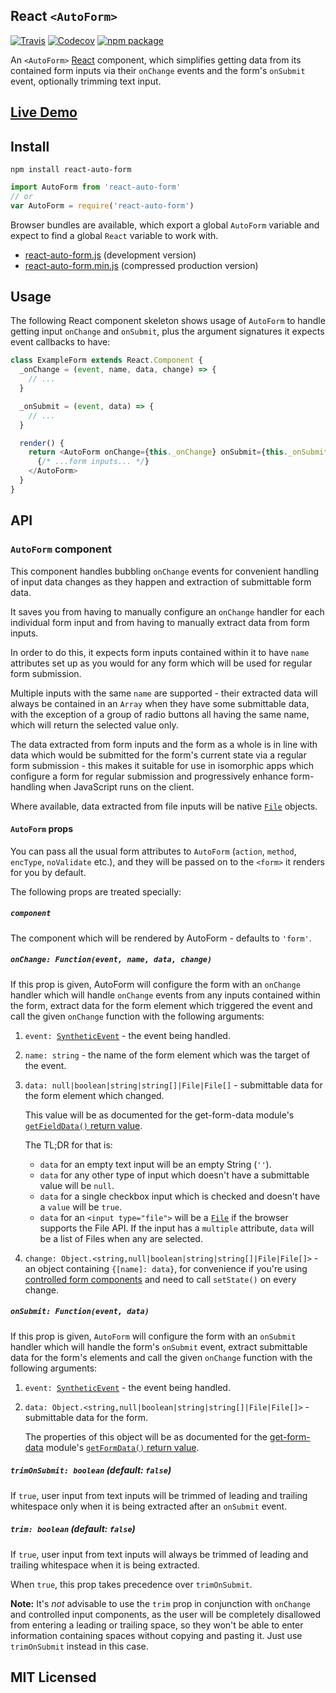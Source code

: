 ## React `<AutoForm>`

[![Travis][build-badge]][build]
[![Codecov][coverage-badge]][coverage]
[![npm package][npm-badge]][npm]

An `<AutoForm>` [React](https://reactjs.org) component, which simplifies getting data from its contained form inputs via their `onChange` events and the form's `onSubmit` event, optionally trimming text input.

## [Live Demo](https://insin.github.io/react-auto-form/)

## Install

```
npm install react-auto-form
```

```javascript
import AutoForm from 'react-auto-form'
// or
var AutoForm = require('react-auto-form')
```

Browser bundles are available, which export a global `AutoForm` variable and expect to find a global ``React`` variable to work with.

* [react-auto-form.js](https://unpkg.com/react-auto-form/umd/react-auto-form.js) (development version)
* [react-auto-form.min.js](https://unpkg.com/react-auto-form/umd/react-auto-form.min.js) (compressed production version)

## Usage

The following React component skeleton shows usage of `AutoForm` to handle getting input `onChange` and `onSubmit`, plus the argument signatures it expects event callbacks to have:

```javascript
class ExampleForm extends React.Component {
  _onChange = (event, name, data, change) => {
    // ...
  }

  _onSubmit = (event, data) => {
    // ...
  }

  render() {
    return <AutoForm onChange={this._onChange} onSubmit={this._onSubmit} trimOnSubmit>
      {/* ...form inputs... */}
    </AutoForm>
  }
}
```

## API

### `AutoForm` component

This component handles bubbling `onChange` events for convenient handling of input data changes as they happen and extraction of submittable form data.

It saves you from having to manually configure an `onChange` handler for each individual form input and from having to manually extract data from form inputs.

In order to do this, it expects form inputs contained within it to have `name` attributes set up as you would for any form which will be used for regular form submission.

Multiple inputs with the same `name` are supported - their extracted data will always be contained in an `Array` when they have some submittable data, with the exception of a group of radio buttons all having the same name, which will return the selected value only.

The data extracted from form inputs and the form as a whole is in line with data which would be submitted for the form's current state via a regular form submission - this makes it suitable for use in isomorphic apps which configure a form for regular submission and progressively enhance form-handling when JavaScript runs on the client.

Where available, data extracted from file inputs will be native [`File`](https://developer.mozilla.org/en-US/docs/Web/API/File) objects.

#### `AutoForm` props

You can pass all the usual form attributes to `AutoForm` (`action`, `method`, `encType`, `noValidate` etc.), and they will be passed on to the `<form>` it renders for you by default.

The following props are treated specially:

##### `component`

The component which will be rendered by AutoForm - defaults to `'form'`.

##### `onChange: Function(event, name, data, change)`

If this prop is given, AutoForm will configure the form with an `onChange` handler which will handle `onChange` events from any inputs contained within the form, extract data for the form element which triggered the event and call the given `onChange` function with the following arguments:

1. `event: `[`SyntheticEvent`](https://reactjs.org/docs/events.html#syntheticevent) - the event being handled.

2. `name: string` - the name of the form element which was the target of the event.

3. `data: null|boolean|string|string[]|File|File[]` - submittable data for the form element which changed.

   This value will be as documented for the get-form-data module's [`getFieldData()` return value](https://github.com/insin/get-form-data#getfielddataform-htmlformelement-fieldname-string-options-object).

   The TL;DR for that is:

   * `data` for an empty text input will be an empty String (`''`).
   * `data` for any other type of input which doesn't have a submittable value will be `null`.
   * `data` for a single checkbox input which is checked and doesn't have a `value` will be `true`.
   * `data` for an `<input type="file">` will be a [`File`](https://developer.mozilla.org/en-US/docs/Web/API/File) if the browser supports the File API. If the input has a `multiple` attribute, `data` will be a list of Files when any are selected.

4. `change: Object.<string,null|boolean|string|string[]|File|File[]>` - an object containing `{[name]: data}`, for convenience if you're using [controlled form components](https://reactjs.org/docs/forms.html#controlled-components) and need to call `setState()` on every change.

##### `onSubmit: Function(event, data)`

If this prop is given, `AutoForm` will configure the form with an `onSubmit` handler which will handle the form's `onSubmit` event, extract submittable data for the form's elements and call the given `onChange` function with the following arguments:

1. `event: `[`SyntheticEvent`](https://reactjs.org/docs/events.html#syntheticevent) - the event being handled.

2. `data: Object.<string,null|boolean|string|string[]|File|File[]>` - submittable data for the form.

   The properties of this object will be as documented for the [get-form-data](https://github.com/insin/get-form-data#get-form-data) module's [`getFormData()` return value](https://github.com/insin/get-form-data#return-type-objectstring-stringarraystring).

##### `trimOnSubmit: boolean` (default: `false`)

If `true`, user input from text inputs will be trimmed of leading and trailing whitespace only when it is being extracted after an `onSubmit` event.

##### `trim: boolean` (default: `false`)

If `true`, user input from text inputs will always be trimmed of leading and trailing whitespace when it is being extracted.

When `true`, this prop takes precedence over `trimOnSubmit`.

**Note:** It's *not* advisable to use the `trim` prop in conjunction with `onChange` and controlled input components, as the user will be completely disallowed from entering a leading or trailing space, so they won't be able to enter information containing spaces without copying and pasting it. Just use `trimOnSubmit` instead in this case.

## MIT Licensed

[build-badge]: https://img.shields.io/travis/insin/react-auto-form/master.svg
[build]: https://travis-ci.org/insin/react-auto-form

[coverage-badge]: https://img.shields.io/codecov/c/github/insin/react-auto-form.svg
[coverage]: https://codecov.io/github/insin/react-auto-form

[npm-badge]: https://img.shields.io/npm/v/react-auto-form.svg
[npm]: https://www.npmjs.org/package/react-auto-form
